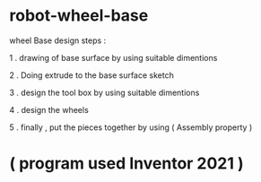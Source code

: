 # robot-wheel-base 
wheel Base design steps : 

1 . drawing of base surface by using suitable dimentions 

2 . Doing extrude to the base surface sketch 

3 . design the tool box by using suitable dimentions

4 . design the wheels

5 . finally , put the pieces together by using ( Assembly property ) 

#                  ( program used Inventor 2021 ) 
